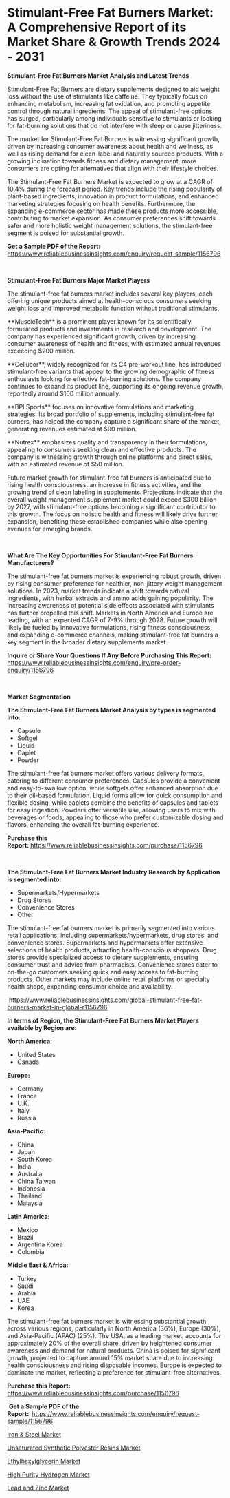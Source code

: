 <p><h1>Stimulant-Free Fat Burners Market: A Comprehensive Report of its Market Share & Growth Trends 2024 - 2031</h1></p><p><strong>Stimulant-Free Fat Burners Market Analysis and Latest Trends</strong></p>
<p><p>Stimulant-Free Fat Burners are dietary supplements designed to aid weight loss without the use of stimulants like caffeine. They typically focus on enhancing metabolism, increasing fat oxidation, and promoting appetite control through natural ingredients. The appeal of stimulant-free options has surged, particularly among individuals sensitive to stimulants or looking for fat-burning solutions that do not interfere with sleep or cause jitteriness.</p><p>The market for Stimulant-Free Fat Burners is witnessing significant growth, driven by increasing consumer awareness about health and wellness, as well as rising demand for clean-label and naturally sourced products. With a growing inclination towards fitness and dietary management, more consumers are opting for alternatives that align with their lifestyle choices. </p><p>The Stimulant-Free Fat Burners Market is expected to grow at a CAGR of 10.4% during the forecast period. Key trends include the rising popularity of plant-based ingredients, innovation in product formulations, and enhanced marketing strategies focusing on health benefits. Furthermore, the expanding e-commerce sector has made these products more accessible, contributing to market expansion. As consumer preferences shift towards safer and more holistic weight management solutions, the stimulant-free segment is poised for substantial growth.</p></p>
<p><strong>Get a Sample PDF of the Report:&nbsp;</strong> <a href="https://www.reliablebusinessinsights.com/enquiry/request-sample/1156796">https://www.reliablebusinessinsights.com/enquiry/request-sample/1156796</a></p>
<p>&nbsp;</p>
<p><strong>Stimulant-Free Fat Burners Major Market Players</strong></p>
<p><p>The stimulant-free fat burners market includes several key players, each offering unique products aimed at health-conscious consumers seeking weight loss and improved metabolic function without traditional stimulants. </p><p>**MuscleTech** is a prominent player known for its scientifically formulated products and investments in research and development. The company has experienced significant growth, driven by increasing consumer awareness of health and fitness, with estimated annual revenues exceeding $200 million.</p><p>**Cellucor**, widely recognized for its C4 pre-workout line, has introduced stimulant-free variants that appeal to the growing demographic of fitness enthusiasts looking for effective fat-burning solutions. The company continues to expand its product line, supporting its ongoing revenue growth, reportedly around $100 million annually.</p><p>**BPI Sports** focuses on innovative formulations and marketing strategies. Its broad portfolio of supplements, including stimulant-free fat burners, has helped the company capture a significant share of the market, generating revenues estimated at $90 million.</p><p>**Nutrex** emphasizes quality and transparency in their formulations, appealing to consumers seeking clean and effective products. The company is witnessing growth through online platforms and direct sales, with an estimated revenue of $50 million.</p><p>Future market growth for stimulant-free fat burners is anticipated due to rising health consciousness, an increase in fitness activities, and the growing trend of clean labeling in supplements. Projections indicate that the overall weight management supplement market could exceed $300 billion by 2027, with stimulant-free options becoming a significant contributor to this growth. The focus on holistic health and fitness will likely drive further expansion, benefiting these established companies while also opening avenues for emerging brands.</p></p>
<p>&nbsp;</p>
<p><strong>What Are The Key Opportunities For Stimulant-Free Fat Burners Manufacturers?</strong></p>
<p><p>The stimulant-free fat burners market is experiencing robust growth, driven by rising consumer preference for healthier, non-jittery weight management solutions. In 2023, market trends indicate a shift towards natural ingredients, with herbal extracts and amino acids gaining popularity. The increasing awareness of potential side effects associated with stimulants has further propelled this shift. Markets in North America and Europe are leading, with an expected CAGR of 7-9% through 2028. Future growth will likely be fueled by innovative formulations, rising fitness consciousness, and expanding e-commerce channels, making stimulant-free fat burners a key segment in the broader dietary supplements market.</p></p>
<p><strong>Inquire or Share Your Questions If Any Before Purchasing This Report:</strong> <a href="https://www.reliablebusinessinsights.com/enquiry/pre-order-enquiry/1156796">https://www.reliablebusinessinsights.com/enquiry/pre-order-enquiry/1156796</a></p>
<p>&nbsp;</p>
<p><strong>Market Segmentation</strong></p>
<p><strong>The Stimulant-Free Fat Burners Market Analysis by types is segmented into:</strong></p>
<p><ul><li>Capsule</li><li>Softgel</li><li>Liquid</li><li>Caplet</li><li>Powder</li></ul></p>
<p><p>The stimulant-free fat burners market offers various delivery formats, catering to different consumer preferences. Capsules provide a convenient and easy-to-swallow option, while softgels offer enhanced absorption due to their oil-based formulation. Liquid forms allow for quick consumption and flexible dosing, while caplets combine the benefits of capsules and tablets for easy ingestion. Powders offer versatile use, allowing users to mix with beverages or foods, appealing to those who prefer customizable dosing and flavors, enhancing the overall fat-burning experience.</p></p>
<p><strong>Purchase this Report:&nbsp;</strong><a href="https://www.reliablebusinessinsights.com/purchase/1156796">https://www.reliablebusinessinsights.com/purchase/1156796</a></p>
<p>&nbsp;</p>
<p><strong>The Stimulant-Free Fat Burners Market Industry Research by Application is segmented into:</strong></p>
<p><ul><li>Supermarkets/Hypermarkets</li><li>Drug Stores</li><li>Convenience Stores</li><li>Other</li></ul></p>
<p><p>The stimulant-free fat burners market is primarily segmented into various retail applications, including supermarkets/hypermarkets, drug stores, and convenience stores. Supermarkets and hypermarkets offer extensive selections of health products, attracting health-conscious shoppers. Drug stores provide specialized access to dietary supplements, ensuring consumer trust and advice from pharmacists. Convenience stores cater to on-the-go customers seeking quick and easy access to fat-burning products. Other markets may include online retail platforms or specialty health shops, expanding consumer choice and availability.</p></p>
<p><a href="https://www.reliablebusinessinsights.com/global-stimulant-free-fat-burners-market-in-global-r1156796">&nbsp;https://www.reliablebusinessinsights.com/global-stimulant-free-fat-burners-market-in-global-r1156796</a></p>
<p><strong>In terms of Region, the Stimulant-Free Fat Burners Market Players available by Region are:</strong></p>
<p>
    <p> <strong> North America: </strong>
        <ul>
            <li>United States</li>
            <li>Canada</li>
        </ul>
        </p> 
    <p> <strong> Europe: </strong>
        <ul>
            <li>Germany</li>
            <li>France</li>
            <li>U.K.</li>
            <li>Italy</li>
            <li>Russia</li>
        </ul>
        </p> 
    <p> <strong> Asia-Pacific: </strong>
        <ul>
            <li>China</li>
            <li>Japan</li>
            <li>South Korea</li>
            <li>India</li>
            <li>Australia</li>
            <li>China Taiwan</li>
            <li>Indonesia</li>
            <li>Thailand</li>
            <li>Malaysia</li>
        </ul>
        </p> 
    <p> <strong> Latin America: </strong>
        <ul>
            <li>Mexico</li>
            <li>Brazil</li>
            <li>Argentina Korea</li>
            <li>Colombia</li>
        </ul>
        </p> 
    <p> <strong> Middle East & Africa: </strong>
        <ul>
            <li>Turkey</li>
            <li>Saudi</li>
            <li>Arabia</li>
            <li>UAE</li>
            <li>Korea</li>
        </ul>
    </p>
    </p>
<p><p>The stimulant-free fat burners market is witnessing substantial growth across various regions, particularly in North America (36%), Europe (30%), and Asia-Pacific (APAC) (25%). The USA, as a leading market, accounts for approximately 20% of the overall share, driven by heightened consumer awareness and demand for natural products. China is poised for significant growth, projected to capture around 15% market share due to increasing health consciousness and rising disposable incomes. Europe is expected to dominate the market, reflecting a preference for stimulant-free alternatives.</p></p>
<p><strong>Purchase this Report: </strong><a href="https://www.reliablebusinessinsights.com/purchase/1156796">https://www.reliablebusinessinsights.com/purchase/1156796</a></p>
<p>&nbsp;<strong>Get a Sample PDF of the Report:&nbsp;&nbsp;</strong><a href="https://www.reliablebusinessinsights.com/enquiry/request-sample/1156796">https://www.reliablebusinessinsights.com/enquiry/request-sample/1156796</a></p>
<p><strong></strong></p>
<p><p><a href="https://www.linkedin.com/pulse/future-iron-steel-market-global-forecast-trends-2024-feojf?trackingId=UOeRxITeSHSaEz7qiOildA%3D%3D">Iron & Steel Market</a></p><p><a href="https://github.com/HeatherFernandez476/Market-Research-Report-List-1/blob/main/unsaturated-synthetic-polyester-resins-market.md">Unsaturated Synthetic Polyester Resins Market</a></p><p><a href="https://issuu.com/reportprime-2/docs/ethylhexylglycerin-market-size-2030_e06028fb49e30b">Ethylhexylglycerin Market</a></p><p><a href="https://issuu.com/reportprime-2/docs/high-purity-hydrogen-market-size-20_e9ef08a422dd86">High Purity Hydrogen Market</a></p><p><a href="https://www.linkedin.com/pulse/lead-zinc-market-trends-detailed-study-its-segmentation-analyzing-l97tf?trackingId=AwPBAN%2F3SkKPVKGI%2FUyT1A%3D%3D">Lead and Zinc Market</a></p></p>